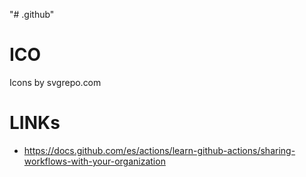 "# .github" 

ICO
===

Icons by svgrepo.com


LINKs
===
- https://docs.github.com/es/actions/learn-github-actions/sharing-workflows-with-your-organization


